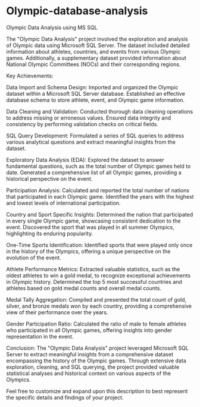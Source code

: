 # Olympic-database-analysis
 Olympic Data Analysis using MS SQL
 
The "Olympic Data Analysis" project involved the exploration and analysis of Olympic data using Microsoft SQL Server. 
The dataset included detailed information about athletes, countries, and events from various Olympic games. Additionally, a supplementary dataset provided information 
about National Olympic Committees (NOCs) and their corresponding regions.

Key Achievements:

Data Import and Schema Design:
Imported and organized the Olympic dataset within a Microsoft SQL Server database.
Established an effective database schema to store athlete, event, and Olympic game information.

Data Cleaning and Validation:
Conducted thorough data cleaning operations to address missing or erroneous values.
Ensured data integrity and consistency by performing validation checks on critical fields.

SQL Query Development:
Formulated a series of SQL queries to address various analytical questions and extract meaningful insights from the dataset.

Exploratory Data Analysis (EDA):
Explored the dataset to answer fundamental questions, such as the total number of Olympic games held to date.
Generated a comprehensive list of all Olympic games, providing a historical perspective on the event.

Participation Analysis:
Calculated and reported the total number of nations that participated in each Olympic game.
Identified the years with the highest and lowest levels of international participation.

Country and Sport Specific Insights:
Determined the nation that participated in every single Olympic game, showcasing consistent dedication to the event.
Discovered the sport that was played in all summer Olympics, highlighting its enduring popularity.

One-Time Sports Identification:
Identified sports that were played only once in the history of the Olympics, offering a unique perspective on the evolution of the event.

Athlete Performance Metrics:
Extracted valuable statistics, such as the oldest athletes to win a gold medal, to recognize exceptional achievements in Olympic history.
Determined the top 5 most successful countries and athletes based on gold medal counts and overall medal counts.

Medal Tally Aggregation:
Compiled and presented the total count of gold, silver, and bronze medals won by each country, providing a comprehensive view of their performance over the years.

Gender Participation Ratio:
Calculated the ratio of male to female athletes who participated in all Olympic games, offering insights into gender representation in the event.

Conclusion:
The "Olympic Data Analysis" project leveraged Microsoft SQL Server to extract meaningful insights from a comprehensive dataset encompassing the history of the Olympic games.
Through extensive data exploration, cleaning, and SQL querying, the project provided valuable statistical analyses and historical context on various aspects of the Olympics.

Feel free to customize and expand upon this description to best represent the specific details and findings of your project.






